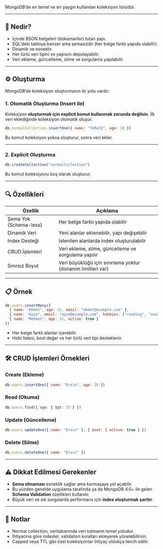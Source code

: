 
MongoDB’de en temel ve en yaygın kullanılan koleksiyon türüdür.

---

## 🧱 Nedir?

- İçinde BSON belgeleri (dokümanlar) tutan yapı.
- SQL’deki tabloya benzer ama şemasızdır (her belge farklı yapıda olabilir).
- Dinamik ve esnektir.
- Her türlü veri tipini ve yapısını depolayabilir.
- Veri ekleme, güncelleme, silme ve sorgulama yapılabilir.

---

## ⚙️ Oluşturma

MongoDB’de koleksiyon oluşturmanın iki yolu vardır:

### 1. Otomatik Oluşturma (Insert ile)

Koleksiyon **oluşturmak için explicit komut kullanmak zorunda değilsin**. İlk veri eklediğinde koleksiyon otomatik oluşur.

```js
db.normalCollection.insertOne({ name: "TkMatE", age: 30 })
```

Bu komut koleksiyon yoksa oluşturur, sonra veri ekler.

---

### 2. Explicit Oluşturma

```js
db.createCollection("normalCollection")
```

Bu komut koleksiyonu boş olarak oluşturur.

---

## 🔍 Özellikleri

|Özellik|Açıklama|
|---|---|
|Şema Yok (Schema-less)|Her belge farklı yapıda olabilir|
|Dinamik Veri|Yeni alanlar eklenebilir, yapı değişebilir|
|Index Desteği|İstenilen alanlarda index oluşturulabilir|
|CRUD İşlemleri|Veri ekleme, silme, güncelleme ve sorgulama yapılır|
|Sınırsız Boyut|Veri büyüklüğü için sınırlama yoktur (donanım limitleri var)|

---

## 📋 Örnek

```js
db.users.insertMany([
  { name: "Ahmet", age: 25, email: "ahmet@example.com" },
  { name: "Ayşe", email: "ayse@example.com", hobbies: ["reading", "swimming"] },
  { name: "Mehmet", age: 32, active: true }
])
```

- Her belge farklı alanlar içerebilir.
- Hobi listesi, bool değer vs her türlü veri tipi desteklenir.

---

## 🛠️ CRUD İşlemleri Örnekleri

### Create (Ekleme)

```js
db.users.insertOne({ name: "Ersin", age: 28 })
```

### Read (Okuma)

```js
db.users.find({ age: { $gt: 25 } })
```

### Update (Güncelleme)

```js
db.users.updateOne({ name: "Ersin" }, { $set: { active: true } })
```

### Delete (Silme)

```js
db.users.deleteOne({ name: "Ersin" })
```

---

## ⚠️ Dikkat Edilmesi Gerekenler

- **Şema olmaması** esneklik sağlar ama karmaşaya yol açabilir.  
- Bu yüzden genelde uygulama tarafında ya da MongoDB 4.0+ ile gelen **Schema Validation** özellikleri kullanılır.
- Büyük veri ve sık sorgularda performans için **index oluşturmak şarttır**.

---

## 🧠 Notlar

- Normal collection, veritabanında veri tutmanın temel yoludur.
- İhtiyacına göre indexler, validation kuralları ekleyerek yönetebilirsin.
- Capped veya TTL gibi özel koleksiyonlar ihtiyaç oldukça tercih edilir.
